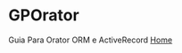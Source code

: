 # GPOrator
Guia Para Orator ORM e ActiveRecord
[Home](https://github.com/CleberAP/GPOrator.wiki.git)
